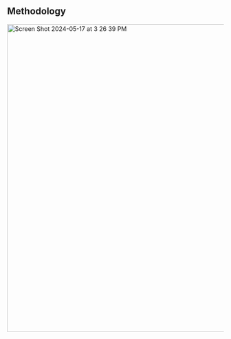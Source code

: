 ## Methodology
<img width="716" alt="Screen Shot 2024-05-17 at 3 26 39 PM" src="https://github.com/sijiadisa/SimSearchHub/assets/62917984/6a368411-ec74-4342-82b7-5acac1951637">
